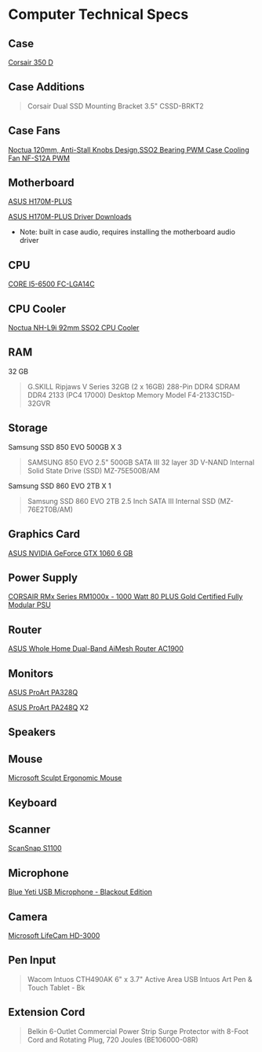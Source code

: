 # Computer Technical Specs

## Case

[Corsair 350 D](https://www.corsair.com/us/en/Categories/Products/Cases/Obsidian-Series%E2%84%A2-350D-Micro-ATX-PC-Case/p/CC-9011028-WW)

## Case Additions

> Corsair Dual SSD Mounting Bracket 3.5" CSSD-BRKT2

## Case Fans

[Noctua 120mm, Anti-Stall Knobs Design,SSO2 Bearing PWM Case Cooling Fan NF-S12A PWM](https://noctua.at/en/nf-s12a-pwm)

## Motherboard

[ASUS H170M-PLUS](https://www.asus.com/Motherboards/H170M-PLUS/specifications/)

[ASUS H170M-PLUS Driver Downloads](https://www.asus.com/Motherboards/H170M-PLUS/HelpDesk_Download/)

- Note: built in case audio, requires installing the motherboard audio driver

## CPU

[CORE I5-6500 FC-LGA14C](https://ark.intel.com/products/88184/Intel-Core-i5-6500-Processor-6M-Cache-up-to-3-60-GHz-)

## CPU Cooler

[Noctua NH-L9i 92mm SSO2 CPU Cooler](https://noctua.at/en/nh-l9i)

## RAM

32 GB

> G.SKILL Ripjaws V Series 32GB (2 x 16GB) 288-Pin DDR4 SDRAM DDR4 2133 (PC4 17000) Desktop Memory Model F4-2133C15D-32GVR

## Storage

Samsung SSD 850 EVO 500GB X 3

>SAMSUNG 850 EVO 2.5" 500GB SATA III 32 layer 3D V-NAND Internal Solid State Drive (SSD) MZ-75E500B/AM

Samsung SSD 860 EVO 2TB X 1

> Samsung SSD 860 EVO 2TB 2.5 Inch SATA III Internal SSD (MZ-76E2T0B/AM)

## Graphics Card

[ASUS NVIDIA GeForce GTX 1060 6 GB](https://www.asus.com/us/Graphics-Cards/TURBO-GTX1060-6G/)

## Power Supply

[CORSAIR RMx Series RM1000x - 1000 Watt 80 PLUS Gold Certified Fully Modular PSU](https://www.corsair.com/us/en/Categories/Products/Power-Supply-Units/Power-Supply-Units-Advanced/RMx-Series/p/CP-9020094-NA#tab-tech-specs)

## Router

[ASUS Whole Home Dual-Band AiMesh Router AC1900](https://www.asus.com/us/Commercial-Networking/AiMesh-AC1900-WiFi-System-RT-AC68U-2-Pack/)

## Monitors

[ASUS ProArt PA328Q](https://www.asus.com/us/Monitors/ProArt-PA328Q/)

[ASUS ProArt PA248Q](https://www.asus.com/us/Monitors/ProArt-PA248Q/) X2

## Speakers

## Mouse

[Microsoft Sculpt Ergonomic Mouse](https://www.microsoft.com/accessories/en-us/products/mice/sculpt-ergonomic-mouse/l6v-00001)

## Keyboard

## Scanner

[ScanSnap S1100](http://www.fujitsu.com/global/support/products/computing/peripheral/scanners/scansnap/software/s1100.html)

## Microphone

[Blue Yeti USB Microphone - Blackout Edition](https://www.bluedesigns.com/products/yeti/)

## Camera

[Microsoft LifeCam HD-3000](https://www.microsoft.com/accessories/en-us/products/webcams/lifecam-hd-3000/t3h-00011)

## Pen Input

> Wacom Intuos CTH490AK 6" x 3.7" Active Area USB Intuos Art Pen & Touch Tablet - Bk

## Extension Cord

> Belkin 6-Outlet Commercial Power Strip Surge Protector with 8-Foot Cord and Rotating Plug, 720 Joules (BE106000-08R)



